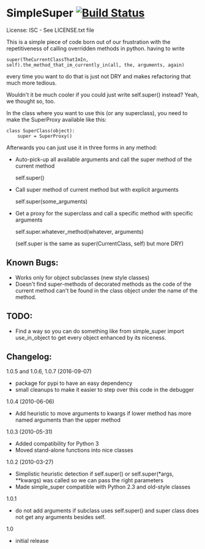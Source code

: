 # SimpleSuper [![Build Status](https://travis-ci.org/dwt/simplesuper.svg?branch=master)](https://travis-ci.org/dwt/simplesuper)

License: ISC - See LICENSE.txt file

This is a simple piece of code born out of our frustration with the 
repetitiveness of calling overridden methods in python.
having to write

    super(TheCurrentClassThatImIn, self).the_method_that_im_currently_in(all, the, arguments, again)

every time you want to do that is just not DRY and makes refactoring
that much more tedious.

Wouldn't it be much cooler if you could just write self.super() instead? 
Yeah, we thought so, too.

In the class where you want to use this (or any superclass),
you need to make the SuperProxy available like this:

    class SuperClass(object):
        super = SuperProxy()

Afterwards you can just use it in three forms in any method:
  - Auto-pick-up all available arguments and call the super method of the current method
    
    self.super()
    
  - Call super method of current method but with explicit arguments
    
    self.super(some_arguments)
    
  - Get a proxy for the superclass and call a specific method with specific arguments
    
    self.super.whatever_method(whatever, arguments)
    
    (self.super is the same as super(CurrentClass, self) but more DRY)

## Known Bugs:

  - Works only for object subclasses (new style classes)
  - Doesn't find super-methods of decorated methods as the code 
    of the current method can't be found in the class object under 
    the name of the method.

## TODO:

  - Find a way so you can do something like from simple_super import 
    use_in_object to get every object enhanced by its niceness.

## Changelog:

1.0.5 and 1.0.6, 1.0.7 (2016-09-07)

  - package for pypi to have an easy dependency
  - small cleanups to make it easier to step over this code in the debugger

1.0.4 (2010-06-06)

  - Add heuristic to move arguments to kwargs if lower method has more named
    arguments than the upper method

1.0.3 (2010-05-31)

  - Added compatibility for Python 3
  - Moved stand-alone functions into nice classes

1.0.2 (2010-03-27)

  - Simplistic heuristic detection if self.super() or 
    self.super(*args, **kwargs) was called so we can pass the right parameters
  - Made simple_super compatible with Python 2.3 and old-style classes

1.0.1

  - do not add arguments if subclass uses self.super() and super class does 
    not get any arguments besides self.

1.0

  - initial release

